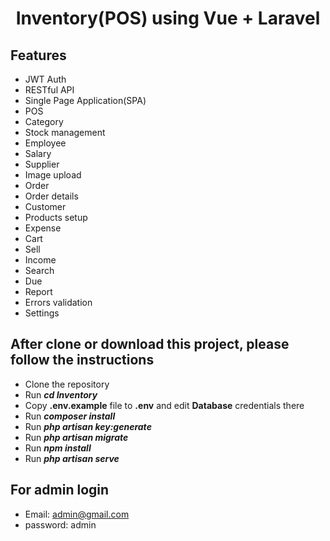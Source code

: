 <div align="center">
  
# Inventory(POS) using Vue + Laravel

</div>

## Features

- JWT Auth
- RESTful API
- Single Page Application(SPA)
- POS
- Category
- Stock management
- Employee
- Salary
- Supplier
- Image upload
- Order
- Order details
- Customer
- Products setup
- Expense
- Cart
- Sell
- Income
- Search
- Due
- Report
- Errors validation
- Settings

## After clone or download this project, please follow the instructions

- Clone the repository
- Run **_cd Inventory_**
- Copy **.env.example** file to **.env** and edit **Database** credentials there
- Run **_composer install_**
- Run **_php artisan key:generate_**
- Run **_php artisan migrate_**
- Run **_npm install_**
- Run **_php artisan serve_**


## For admin login
- Email: admin@gmail.com
- password: admin